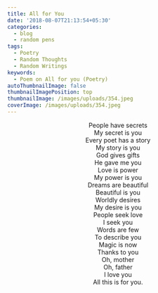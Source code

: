 ```yaml
---
title: All for You
date: '2018-08-07T21:13:54+05:30'
categories:
  - blog
  - random pens
tags:
  - Poetry
  - Random Thoughts
  - Random Writings
keywords:
  - Poem on All for you (Poetry)
autoThumbnailImage: false
thumbnailImagePosition: top
thumbnailImage: /images/uploads/354.jpeg
coverImage: /images/uploads/354.jpeg
---
```

<center>
People have secrets<br>
My secret is you<br>
Every poet has a story<br>
My story is you<br>
God gives gifts<br>
He gave me you<br>
Love is power<br>
My power is you<br>
Dreams are beautiful<br>
Beautiful is you<br>
Worldly desires<br>
My desire is you<br>
People seek love<br>
I seek you<br>
Words are few<br>
To describe you<br>
Magic is now<br>
Thanks to you<br>
Oh, mother<br>
Oh, father<br>
I love you<br>
All this is for you.
</center>
